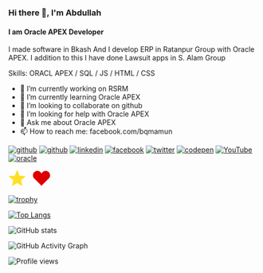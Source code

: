 ### Hi there 👋, I'm Abdullah
#### I am Oracle APEX Developer


I made software in Bkash
And I develop ERP in Ratanpur Group with Oracle APEX.
I addition to this I have done Lawsuit apps in S. Alam Group

Skills: ORACL APEX / SQL / JS / HTML / CSS

- 🔭 I’m currently working on RSRM 
- 🌱 I’m currently learning Oracle APEX 
- 👯 I’m looking to collaborate on github 
- 🤔 I’m looking for help with Oracle APEX 
- 💬 Ask me about Oracle APEX 
- 📫 How to reach me: facebook.com/bqmamun 

[<img src='https://cdn.jsdelivr.net/npm/simple-icons@3.0.1/icons/fiverr.svg' alt='github' height='40'>](https://www.fiverr.com/orclapex)
[<img src='https://cdn.jsdelivr.net/npm/simple-icons@3.0.1/icons/github.svg' alt='github' height='40'>](https://github.com/benqmamun)  [<img src='https://cdn.jsdelivr.net/npm/simple-icons@3.0.1/icons/linkedin.svg' alt='linkedin' height='40'>](https://www.linkedin.com/in/bqmamun/)  [<img src='https://cdn.jsdelivr.net/npm/simple-icons@3.0.1/icons/facebook.svg' alt='facebook' height='40'>](https://www.facebook.com/bqmamun)  [<img src='https://cdn.jsdelivr.net/npm/simple-icons@3.0.1/icons/twitter.svg' alt='twitter' height='40'>](https://twitter.com/benqmamun)  [<img src='https://cdn.jsdelivr.net/npm/simple-icons@3.0.1/icons/codepen.svg' alt='codepen' height='40'>](https://codepen.io/benqmamun)  [<img src='https://cdn.jsdelivr.net/npm/simple-icons@3.0.1/icons/youtube.svg' alt='YouTube' height='40'>](https://www.youtube.com/channel/OracleApexbd)  [<img src='https://cdn.jsdelivr.net/npm/simple-icons@3.0.1/icons/oracle.svg' alt='oracle' height='40'>](https://apex.oracle.com/en/)  

<a href='https://stars.github.com/'><img src='https://raw.githubusercontent.com/acervenky/animated-github-badges/master/assets/starbadge.gif' width='35' height='35'></a> <a href='https://docs.github.com/en/github/supporting-the-open-source-community-with-github-sponsors'><img src='https://raw.githubusercontent.com/acervenky/animated-github-badges/master/assets/sponsorbadge.gif' width='35' height='35'></a> 

[![trophy](https://github-profile-trophy.vercel.app/?username=benqmamun)](https://github.com/ryo-ma/github-profile-trophy)

[![Top Langs](https://github-readme-stats.vercel.app/api/top-langs/?username=benqmamun)](https://github.com/anuraghazra/github-readme-stats)

![GitHub stats](https://github-readme-stats.vercel.app/api?username=benqmamun&show_icons=true)  

![GitHub Activity Graph](https://activity-graph.herokuapp.com/graph?username=benqmamun)  

![Profile views](https://gpvc.arturio.dev/benqmamun)  
